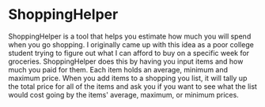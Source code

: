 # ShoppingHelper
ShoppingHelper is a tool that helps you estimate how much you will spend when you go shopping. I originally came up with this idea as a poor college student trying to figure out what I can afford to buy on a specific week for groceries. ShoppingHelper does this by having you input items and how much you paid for them. Each item holds an average, minimum and maximum price. When you add items to a shopping you list, it will tally up the total price for all of the items and ask you if you want to see what the list would cost going by the items' average, maximum, or minimum prices.